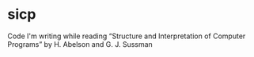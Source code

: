 sicp
====

Code I'm writing while reading “Structure and Interpretation of Computer Programs” by H. Abelson and G. J. Sussman
